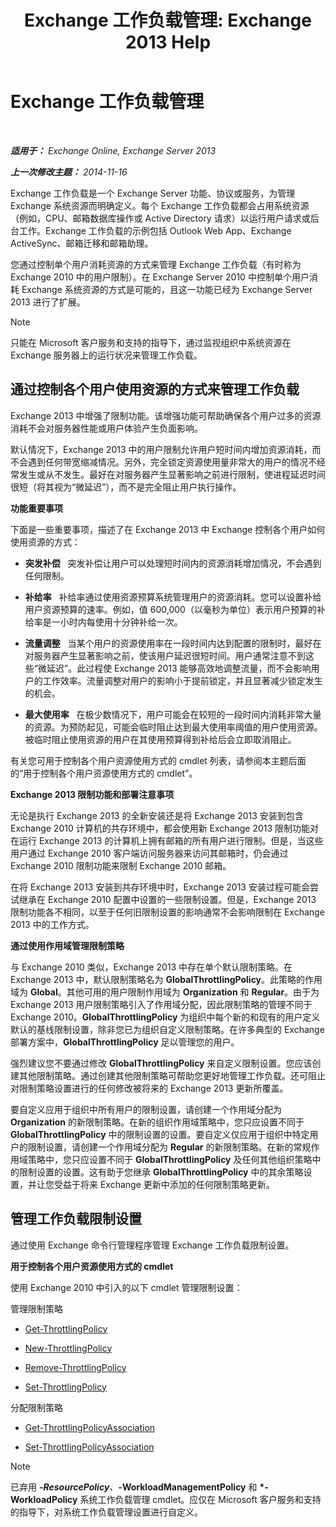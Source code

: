 ﻿---
title: 'Exchange 工作负载管理: Exchange 2013 Help'
TOCTitle: Exchange 工作负载管理
ms:assetid: 276740c4-bdb7-49f1-9470-ae6f2bfd65aa
ms:mtpsurl: https://technet.microsoft.com/zh-cn/library/JJ150503(v=EXCHG.150)
ms:contentKeyID: 50490225
ms.date: 01/11/2018
mtps_version: v=EXCHG.150
ms.translationtype: HT
---

# Exchange 工作负载管理

 

_**适用于：** Exchange Online, Exchange Server 2013_

_**上一次修改主题：** 2014-11-16_

Exchange 工作负载是一个 Exchange Server 功能、协议或服务，为管理 Exchange 系统资源而明确定义。每个 Exchange 工作负载都会占用系统资源（例如，CPU、邮箱数据库操作或 Active Directory 请求）以运行用户请求或后台工作。Exchange 工作负载的示例包括 Outlook Web App、Exchange ActiveSync、邮箱迁移和邮箱助理。

您通过控制单个用户消耗资源的方式来管理 Exchange 工作负载（有时称为 Exchange 2010 中的用户限制）。在 Exchange Server 2010 中控制单个用户消耗 Exchange 系统资源的方式是可能的，且这一功能已经为 Exchange Server 2013 进行了扩展。

> [!NOTE]  
> 只能在 Microsoft 客户服务和支持的指导下，通过监视组织中系统资源在 Exchange 服务器上的运行状况来管理工作负载。


## 通过控制各个用户使用资源的方式来管理工作负载

Exchange 2013 中增强了限制功能。该增强功能可帮助确保各个用户过多的资源消耗不会对服务器性能或用户体验产生负面影响。

默认情况下，Exchange 2013 中的用户限制允许用户短时间内增加资源消耗，而不会遇到任何带宽缩减情况。另外，完全锁定资源使用量非常大的用户的情况不经常发生或从不发生。最好在对服务器产生显著影响之前进行限制，使进程延迟时间很短（将其视为“微延迟”），而不是完全阻止用户执行操作。

**功能重要事项**

下面是一些重要事项，描述了在 Exchange 2013 中 Exchange 控制各个用户如何使用资源的方式：

  - **突发补偿**   突发补偿让用户可以处理短时间内的资源消耗增加情况，不会遇到任何限制。

  - **补给率**   补给率通过使用资源预算系统管理用户的资源消耗。您可以设置补给用户资源预算的速率。例如，值 600,000（以毫秒为单位）表示用户预算的补给率是一小时内每使用十分钟补给一次。

  - **流量调整**   当某个用户的资源使用率在一段时间内达到配置的限制时，最好在对服务器产生显著影响之前，使该用户延迟很短时间。用户通常注意不到这些“微延迟”。此过程使 Exchange 2013 能够高效地调整流量，而不会影响用户的工作效率。流量调整对用户的影响小于提前锁定，并且显著减少锁定发生的机会。

  - **最大使用率**   在极少数情况下，用户可能会在较短的一段时间内消耗非常大量的资源。为预防起见，可能会临时阻止达到最大使用率阈值的用户使用资源。被临时阻止使用资源的用户在其使用预算得到补给后会立即取消阻止。

有关您可用于控制各个用户资源使用方式的 cmdlet 列表，请参阅本主题后面的“用于控制各个用户资源使用方式的 cmdlet”。

**Exchange 2013 限制功能和部署注意事项**

无论是执行 Exchange 2013 的全新安装还是将 Exchange 2013 安装到包含 Exchange 2010 计算机的共存环境中，都会使用新 Exchange 2013 限制功能对在运行 Exchange 2013 的计算机上拥有邮箱的所有用户进行限制。但是，当这些用户通过 Exchange 2010 客户端访问服务器来访问其邮箱时，仍会通过 Exchange 2010 限制功能来限制 Exchange 2010 邮箱。

在将 Exchange 2013 安装到共存环境中时，Exchange 2013 安装过程可能会尝试继承在 Exchange 2010 配置中设置的一些限制设置。但是，Exchange 2013 限制功能各不相同，以至于任何旧限制设置的影响通常不会影响限制在 Exchange 2013 中的工作方式。

**通过使用作用域管理限制策略**

与 Exchange 2010 类似，Exchange 2013 中存在单个默认限制策略。在 Exchange 2013 中，默认限制策略名为 **GlobalThrottlingPolicy**。此策略的作用域为 **Global**。其他可用的用户限制作用域为 **Organization** 和 **Regular**。由于为 Exchange 2013 用户限制策略引入了作用域分配，因此限制策略的管理不同于 Exchange 2010。**GlobalThrottlingPolicy** 为组织中每个新的和现有的用户定义默认的基线限制设置，除非您已为组织自定义限制策略。在许多典型的 Exchange 部署方案中，**GlobalThrottlingPolicy** 足以管理您的用户。

强烈建议您不要通过修改 **GlobalThrottlingPolicy** 来自定义限制设置。您应该创建其他限制策略。通过创建其他限制策略可帮助您更好地管理工作负载。还可阻止对限制策略设置进行的任何修改被将来的 Exchange 2013 更新所覆盖。

要自定义应用于组织中所有用户的限制设置，请创建一个作用域分配为 **Organization** 的新限制策略。在新的组织作用域策略中，您只应设置不同于 **GlobalThrottlingPolicy** 中的限制设置的设置。要自定义仅应用于组织中特定用户的限制设置，请创建一个作用域分配为 **Regular** 的新限制策略。在新的常规作用域策略中，您只应设置不同于 **GlobalThrottlingPolicy** 及任何其他组织策略中的限制设置的设置。这有助于您继承 **GlobalThrottlingPolicy** 中的其余策略设置，并让您受益于将来 Exchange 更新中添加的任何限制策略更新。

## 管理工作负载限制设置

通过使用 Exchange 命令行管理程序管理 Exchange 工作负载限制设置。

**用于控制各个用户资源使用方式的 cmdlet**

使用 Exchange 2010 中引入的以下 cmdlet 管理限制设置：

管理限制策略

  - [Get-ThrottlingPolicy](https://technet.microsoft.com/zh-cn/library/dd351264\(v=exchg.150\))

  - [New-ThrottlingPolicy](https://technet.microsoft.com/zh-cn/library/dd351045\(v=exchg.150\))

  - [Remove-ThrottlingPolicy](https://technet.microsoft.com/zh-cn/library/dd351178\(v=exchg.150\))

  - [Set-ThrottlingPolicy](https://technet.microsoft.com/zh-cn/library/dd298094\(v=exchg.150\))

分配限制策略

  - [Get-ThrottlingPolicyAssociation](https://technet.microsoft.com/zh-cn/library/ff459241\(v=exchg.150\))

  - [Set-ThrottlingPolicyAssociation](https://technet.microsoft.com/zh-cn/library/ff459231\(v=exchg.150\))

> [!NOTE]  
> 已弃用 <strong>*-ResourcePolicy</strong>、<strong>*-WorkloadManagementPolicy</strong> 和 <strong>*-WorkloadPolicy</strong> 系统工作负载管理 cmdlet。应仅在 Microsoft 客户服务和支持的指导下，对系统工作负载管理设置进行自定义。

